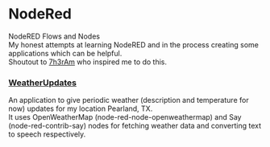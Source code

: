 # NodeRed
NodeRED Flows and Nodes<br/>
My honest attempts at learning NodeRED and in the process creating some applications which can be helpful.<br/>
Shoutout to [7h3rAm](https://github.com/7h3rAm) who inspired me to do this.

### [WeatherUpdates](https://github.com/shailesh99/NodeRed/tree/master/WeatherUpdates)
An application to give periodic weather (description and temperature for now) updates for my location Pearland, TX.<br/>
It uses OpenWeatherMap (node-red-node-openweathermap) and Say (node-red-contrib-say) nodes for fetching weather data and converting text to speech respectively.

